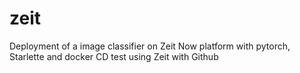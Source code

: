 # zeit
Deployment of a image classifier on Zeit Now platform with pytorch, Starlette and docker
CD test using Zeit with Github

